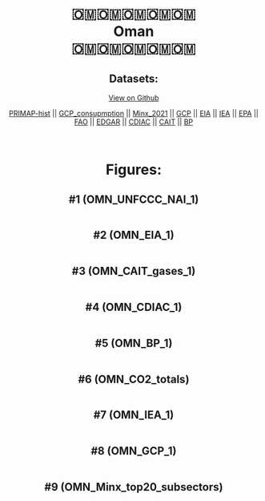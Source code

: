 
<center>
<h1 align="center">
🇴🇲🇴🇲🇴🇲🇴🇲🇴🇲
<br>
Oman
<br>
🇴🇲🇴🇲🇴🇲🇴🇲🇴🇲
</h1>
<h2>Datasets:</h2>
<p><a href="https://github.com/dquintani/GreenhouseData/tree/master/country_data/OMN_Oman/data">View on Github</a>
<br></p><p><a href="data/OMN_PRIMAP-hist.csv">PRIMAP-hist</a> || <a href="data/OMN_GCP_consupmption.csv">GCP_consupmption</a> || <a href="data/OMN_Minx_2021.csv">Minx_2021</a> || <a href="data/OMN_GCP.csv">GCP</a> || <a href="data/OMN_EIA.csv">EIA</a> || <a href="data/OMN_IEA.csv">IEA</a> || <a href="data/OMN_EPA.csv">EPA</a> || <a href="data/OMN_FAO.csv">FAO</a> || <a href="data/OMN_EDGAR.csv">EDGAR</a> || <a href="data/OMN_CDIAC.csv">CDIAC</a> || <a href="data/OMN_CAIT.csv">CAIT</a> || <a href="data/OMN_BP.csv">BP</a></p><p><br></p>
<h1>Figures:</h1><h2>#1 (OMN_UNFCCC_NAI_1)</h2>
<p><img alt="" src="figures/OMN_UNFCCC_NAI_1.png" /></p><h2>#2 (OMN_EIA_1)</h2>
<p><img alt="" src="figures/OMN_EIA_1.png" /></p><h2>#3 (OMN_CAIT_gases_1)</h2>
<p><img alt="" src="figures/OMN_CAIT_gases_1.png" /></p><h2>#4 (OMN_CDIAC_1)</h2>
<p><img alt="" src="figures/OMN_CDIAC_1.png" /></p><h2>#5 (OMN_BP_1)</h2>
<p><img alt="" src="figures/OMN_BP_1.png" /></p><h2>#6 (OMN_CO2_totals)</h2>
<p><img alt="" src="figures/OMN_CO2_totals.png" /></p><h2>#7 (OMN_IEA_1)</h2>
<p><img alt="" src="figures/OMN_IEA_1.png" /></p><h2>#8 (OMN_GCP_1)</h2>
<p><img alt="" src="figures/OMN_GCP_1.png" /></p><h2>#9 (OMN_Minx_top20_subsectors)</h2>
<p><img alt="" src="figures/OMN_Minx_top20_subsectors.png" /></p>
